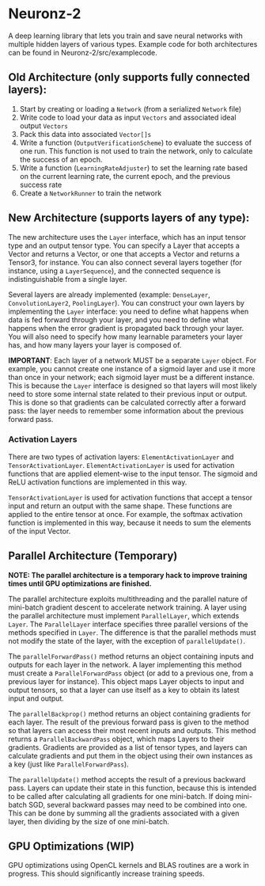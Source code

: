 # Neuronz-2

A deep learning library that lets you train and save neural networks with multiple hidden layers of various types.
Example code for both architectures can be found in Neuronz-2/src/examplecode.


## Old Architecture (only supports fully connected layers):

1. Start by creating or loading a `Network` (from a serialized `Network` file)
2. Write code to load your data as input `Vectors` and associated ideal output `Vectors`
3. Pack this data into associated `Vector[]s`
4. Write a function (`OutputVerificationScheme`) to evaluate the success of one run. This function is not used to train the network, only to calculate the success of an epoch.
5. Write a function (`LearningRateAdjuster`) to set the learning rate based on the current learning rate, the current epoch, and the previous success rate
6. Create a `NetworkRunner` to train the network


## New Architecture (supports layers of any type):

The new architecture uses the `Layer` interface, which has an input tensor type and an output tensor type. You can specify a Layer that accepts a Vector and returns a Vector, or one that accepts a Vector and returns a Tensor3, for instance. You can also connect several layers together (for instance, using a `LayerSequence`), and the connected sequence is indistinguishable from a single layer.

Several layers are already implemented (example: `DenseLayer`, `ConvolutionLayer2`, `PoolingLayer`). You can construct your own layers by implementing the `Layer` interface: you need to define what happens when data is fed forward through your layer, and you need to define what happens when the error gradient is propagated back through your layer. You will also need to specify how many learnable parameters your layer has, and how many layers your layer is composed of.

**IMPORTANT**: Each layer of a network MUST be a separate `Layer` object. For example, you cannot create one instance of a sigmoid layer and use it more than once in your network; each sigmoid layer must be a different instance. This is because the `Layer` interface is designed so that layers will most likely need to store some internal state related to their previous input or output. This is done so that gradients can be calculated correctly after a forward pass: the layer needs to remember some information about the previous forward pass.

### Activation Layers

There are two types of activation layers: `ElementActivationLayer` and `TensorActivationLayer`. `ElementActivationLayer` is used for activation functions that are applied element-wise to the input tensor. The sigmoid and ReLU activation functions are implemented in this way.

`TensorActivationLayer` is used for activation functions that accept a tensor input and return an output with the same shape. These functions are applied to the entire tensor at once. For example, the softmax activation function is implemented in this way, because it needs to sum the elements of the input Vector.


## Parallel Architecture (Temporary)
**NOTE: The parallel architecture is a temporary hack to improve training times until GPU optimizations are finished.**

The parallel architecture exploits multithreading and the parallel nature of mini-batch gradient descent to accelerate network training. A layer using the parallel architecture must implement `ParallelLayer`, which extends `Layer`. The `ParallelLayer` interface specifies three parallel versions of the methods specified in `Layer`. The difference is that the parallel methods must not modify the state of the layer, with the exception of `parallelUpdate()`. 

The `parallelForwardPass()` method returns an object containing inputs and outputs for each layer in the network. A layer implementing this method must create a `ParallelForwardPass` object (or add to a previous one, from a previous layer for instance). This object maps Layer objects to input and output tensors, so that a layer can use itself as a key to obtain its latest input and output.

The `parallelBackprop()` method returns an object containing gradients for each layer. The result of the previous forward pass is given to the method so that layers can access their most recent inputs and outputs. This method returns a `ParallelBackwardPass` object, which maps Layers to their gradients. Gradients are provided as a list of tensor types, and layers can calculate gradients and put them in the object using their own instances as a key (just like `ParallelForwardPass`).

The `parallelUpdate()` method accepts the result of a previous backward pass. Layers can update their state in this function, because this is intended to be called after calculating all gradients for one mini-batch. If doing mini-batch SGD, several backward passes may need to be combined into one. This can be done by summing all the gradients associated with a given layer, then dividing by the size of one mini-batch.


## GPU Optimizations (WIP)

GPU optimizations using OpenCL kernels and BLAS routines are a work in progress. This should significantly increase training speeds.
